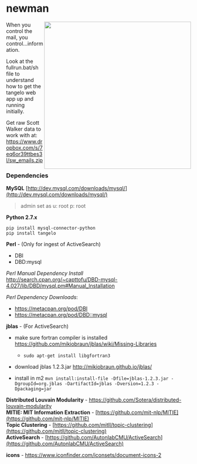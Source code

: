 # newman

<img src="http://www.seinfeldscripts.com/images/newman1.jpg" height="400" align="right" />

<div>
When you control the mail, you control...information.

Look at the fullrun.bat/sh file to understand how to get the tangelo web app up and running initially.

Get raw Scott Walker data to work with at: https://www.dropbox.com/s/7eq6or39ttbes3l/sw_emails.zip
</div>

<h3>Dependencies</h3>

**MySQL** [http://dev.mysql.com/downloads/mysql/](http://dev.mysql.com/downloads/mysql/)
<br/>
> admin set as u: root p: root

**Python 2.7.x**
```
pip install mysql-connector-python
pip install tangelo
```

**Perl** - (Only for ingest of ActiveSearch)
- DBI
- DBD:mysql 

_Perl Manual Dependency Install_ <br/>
http://search.cpan.org/~capttofu/DBD-mysql-4.027/lib/DBD/mysql.pm#Manual_Installation

_Perl Dependency Downloads_:
- https://metacpan.org/pod/DBI
- https://metacpan.org/pod/DBD::mysql

**jblas** - (For ActiveSearch)
- make sure fortran compiler is installed
  https://github.com/mikiobraun/jblas/wiki/Missing-Libraries
    - `sudo apt-get install libgfortran3`
    
- download jblas 1.2.3.jar http://mikiobraun.github.io/jblas/
- install in m2 `mvn install:install-file -Dfile=jblas-1.2.3.jar -DgroupId=org.jblas -DartifactId=jblas -Dversion=1.2.3 -Dpackaging=jar`
      

**Distributed Louvain Modularity** - https://github.com/Sotera/distributed-louvain-modularity <br />
**MITIE: MIT Information Extraction** - [https://github.com/mit-nlp/MITIE](https://github.com/mit-nlp/MITIE)<br/>
**Topic Clustering** - [https://github.com/mitll/topic-clustering](https://github.com/mitll/topic-clustering)<br/>
**ActiveSearch** - [https://github.com/AutonlabCMU/ActiveSearch](https://github.com/AutonlabCMU/ActiveSearch)


**icons** - https://www.iconfinder.com/iconsets/document-icons-2 

